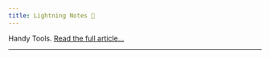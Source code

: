 ```yaml
---
title: Lightning Notes 📝
---
```


Handy Tools. [Read the full article...](/handy-tools-and-apis/)

---

